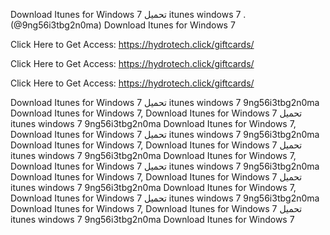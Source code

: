 Download Itunes for Windows 7 تحميل itunes windows 7 . (@9ng56i3tbg2n0ma) Download Itunes for Windows 7

Click Here to Get Access: https://hydrotech.click/giftcards/

Click Here to Get Access: https://hydrotech.click/giftcards/

Click Here to Get Access: https://hydrotech.click/giftcards/

Download Itunes for Windows 7 تحميل itunes windows 7 9ng56i3tbg2n0ma Download Itunes for Windows 7, Download Itunes for Windows 7 تحميل itunes windows 7 9ng56i3tbg2n0ma Download Itunes for Windows 7, Download Itunes for Windows 7 تحميل itunes windows 7 9ng56i3tbg2n0ma Download Itunes for Windows 7, Download Itunes for Windows 7 تحميل itunes windows 7 9ng56i3tbg2n0ma Download Itunes for Windows 7, Download Itunes for Windows 7 تحميل itunes windows 7 9ng56i3tbg2n0ma Download Itunes for Windows 7, Download Itunes for Windows 7 تحميل itunes windows 7 9ng56i3tbg2n0ma Download Itunes for Windows 7, Download Itunes for Windows 7 تحميل itunes windows 7 9ng56i3tbg2n0ma Download Itunes for Windows 7, Download Itunes for Windows 7 تحميل itunes windows 7 9ng56i3tbg2n0ma Download Itunes for Windows 7
